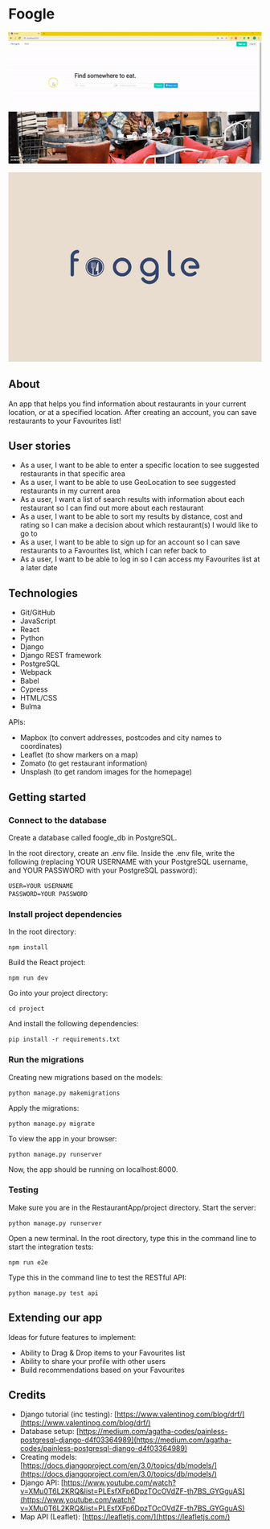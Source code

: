 ﻿# Foogle
 ![](foogle-demo.gif)

![alt text](https://github.com/Yynx/RestaurantApp/blob/master/foogle.png "Foogle")
## About
An app that helps you find information about restaurants in your current location, or at a specified location.
After creating an account, you can save restaurants to your Favourites list!

## User stories
- As a user, I want to be able to enter a specific location to see suggested restaurants in that specific area
- As a user, I want to be able to use GeoLocation to see suggested restaurants in my current area
- As a user, I want a list of search results with information about each restaurant so I can find out more about each restaurant
- As a user, I want to be able to sort my results by distance, cost and rating so I can make a decision about which restaurant(s) I would like to go to
- As a user, I want to be able to sign up for an account so I can save restaurants to a Favourites list, which I can refer back to
- As a user, I want to be able to log in so I can access my Favourites list at a later date

## Technologies
- Git/GitHub
- JavaScript
- React
- Python
- Django
- Django REST framework
- PostgreSQL
- Webpack
- Babel
- Cypress
- HTML/CSS
- Bulma

APIs:
- Mapbox (to convert addresses, postcodes and city names to coordinates)
- Leaflet (to show markers on a map)
- Zomato (to get restaurant information)
- Unsplash (to get random images for the homepage)

## Getting started

### Connect to the database
Create a database called foogle_db in PostgreSQL.

In the root directory, create an .env file. Inside the .env file, write the following (replacing YOUR USERNAME with your PostgreSQL username, and YOUR PASSWORD with your PostgreSQL password):
```
USER=YOUR USERNAME
PASSWORD=YOUR PASSWORD
```

### Install project dependencies

In the root directory:
```
npm install
```

Build the React project:
```
npm run dev
```

Go into your project directory:
```
cd project
```

And install the following dependencies:
```
pip install -r requirements.txt
```
### Run the migrations
Creating new migrations based on the models:
```
python manage.py makemigrations
```
Apply the migrations:
```
python manage.py migrate
```

To view the app in your browser:
```
python manage.py runserver
```
Now, the app should be running on localhost:8000.

### Testing
Make sure you are in the RestaurantApp/project directory. Start the server:
```
python manage.py runserver
```

Open a new terminal. In the root directory, type this in the command line to start the integration tests:
```
npm run e2e
```

Type this in the command line to test the RESTful API:
```
python manage.py test api
```
## Extending our app
Ideas for future features to implement:
- Ability to Drag & Drop items to your Favourites list
- Ability to share your profile with other users
- Build recommendations based on your Favourites
## Credits
- Django tutorial (inc testing): [https://www.valentinog.com/blog/drf/](https://www.valentinog.com/blog/drf/)
- Database setup: [https://medium.com/agatha-codes/painless-postgresql-django-d4f03364989](https://medium.com/agatha-codes/painless-postgresql-django-d4f03364989)
- Creating models: [https://docs.djangoproject.com/en/3.0/topics/db/models/](https://docs.djangoproject.com/en/3.0/topics/db/models/)
- Django API: [https://www.youtube.com/watch?v=XMu0T6L2KRQ&list=PLEsfXFp6DpzTOcOVdZF-th7BS_GYGguAS](https://www.youtube.com/watch?v=XMu0T6L2KRQ&list=PLEsfXFp6DpzTOcOVdZF-th7BS_GYGguAS)
- Map API (Leaflet): [https://leafletjs.com/](https://leafletjs.com/)
